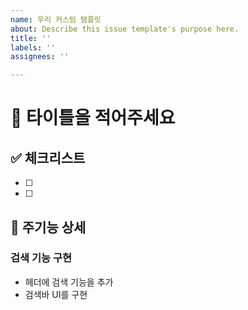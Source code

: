 ```yaml
---
name: 우리 커스텀 탬플릿
about: Describe this issue template's purpose here.
title: ''
labels: ''
assignees: ''

---
```


# 🍯 타이틀을 적어주세요

## ✅ 체크리스트
<!-- 해당 페이지에서 확인해야 할 기능을 체크해주세요 -->
- [ ] 
- [ ] 

## 📌 주기능 상세

### 검색 기능 구현
- 헤더에 검색 기능을 추가
- 검색바 UI를 구현
